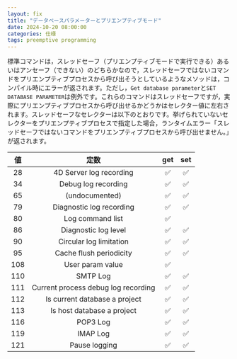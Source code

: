```yaml
---
layout: fix
title: "データベースパラメーターとプリエンプティブモード"
date: 2024-10-20 08:00:00
categories: 仕様
tags: preemptive programming
---
```


標準コマンドは，スレッドセーフ（プリエンプティブモードで実行できる）あるいはアンセーフ（できない）のどちらかなので，スレッドセーフではないコマンドをプリエンプティブプロセスから呼び出そうとしているようなメソッドは，コンパイル時にエラーが返されます。ただし，`Get database parameter`と`SET DATABASE PARAMETER`は例外です。これらのコマンドはスレッドセーフですが，実際にプリエンプティブプロセスから呼び出せるかどうかはセレクター値に左右されます。スレッドセーフなセレクターは以下のとおりです。挙げられていないセレクターをプリエンプティブプロセスで指定した場合，ランタイムエラー「スレッドセーフではないコマンドをプリエンプティブプロセスから呼び出せません。」が返されます。

|値|定数|get|set|
|:-:|:-:|:-:|:-:|
|28|4D Server log recording|✅|✅|
|34|Debug log recording|✅|✅|
|65|(undocumented)|✅|✅|
|79|Diagnostic log recording|✅|✅|
|80|Log command list|✅||
|86|Diagnostic log level|✅|✅|
|90|Circular log limitation|✅|✅|
|95|Cache flush periodicity|✅|✅|
|108|User param value|✅||
|110|SMTP Log|✅|✅|
|111|Current process debug log recording|✅|✅|
|112|Is current database a project|✅|✅|
|113|Is host database a project|✅|✅|
|116|POP3 Log|✅|✅|
|119|IMAP Log|✅|✅|
|121|Pause logging|✅|✅|

